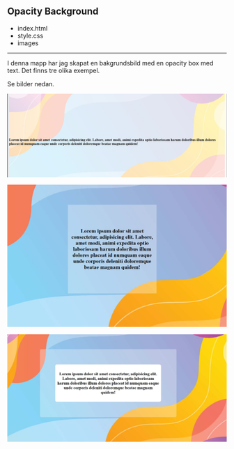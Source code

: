 ## Opacity Background

- index.html
- style.css
- images

---

I denna mapp har jag skapat en bakgrundsbild med en opacity box med text. Det finns tre olika exempel.

Se bilder nedan.

![Bild 1](images//opacity.jpg)

![Bild 2](images/opacity1.jpg.png)

![Bild 3](images//opacity2.jpg)
